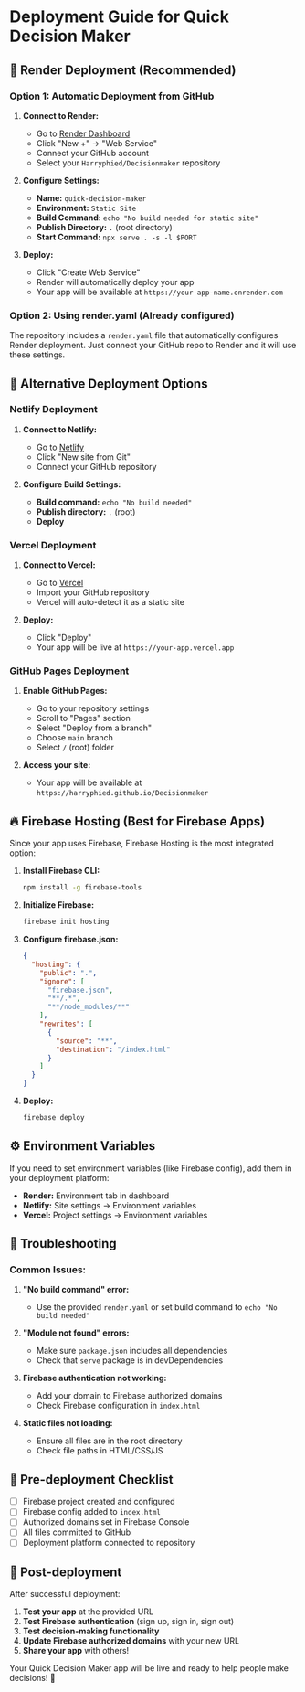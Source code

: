 # Deployment Guide for Quick Decision Maker

## 🚀 Render Deployment (Recommended)

### Option 1: Automatic Deployment from GitHub

1. **Connect to Render:**
   - Go to [Render Dashboard](https://dashboard.render.com/)
   - Click "New +" → "Web Service"
   - Connect your GitHub account
   - Select your `Harryphied/Decisionmaker` repository

2. **Configure Settings:**
   - **Name:** `quick-decision-maker`
   - **Environment:** `Static Site`
   - **Build Command:** `echo "No build needed for static site"`
   - **Publish Directory:** `.` (root directory)
   - **Start Command:** `npx serve . -s -l $PORT`

3. **Deploy:**
   - Click "Create Web Service"
   - Render will automatically deploy your app
   - Your app will be available at `https://your-app-name.onrender.com`

### Option 2: Using render.yaml (Already configured)

The repository includes a `render.yaml` file that automatically configures Render deployment. Just connect your GitHub repo to Render and it will use these settings.

## 🔧 Alternative Deployment Options

### Netlify Deployment

1. **Connect to Netlify:**
   - Go to [Netlify](https://netlify.com/)
   - Click "New site from Git"
   - Connect your GitHub repository

2. **Configure Build Settings:**
   - **Build command:** `echo "No build needed"`
   - **Publish directory:** `.` (root)
   - **Deploy**

### Vercel Deployment

1. **Connect to Vercel:**
   - Go to [Vercel](https://vercel.com/)
   - Import your GitHub repository
   - Vercel will auto-detect it as a static site

2. **Deploy:**
   - Click "Deploy"
   - Your app will be live at `https://your-app.vercel.app`

### GitHub Pages Deployment

1. **Enable GitHub Pages:**
   - Go to your repository settings
   - Scroll to "Pages" section
   - Select "Deploy from a branch"
   - Choose `main` branch
   - Select `/` (root) folder

2. **Access your site:**
   - Your app will be available at `https://harryphied.github.io/Decisionmaker`

## 🔥 Firebase Hosting (Best for Firebase Apps)

Since your app uses Firebase, Firebase Hosting is the most integrated option:

1. **Install Firebase CLI:**
   ```bash
   npm install -g firebase-tools
   ```

2. **Initialize Firebase:**
   ```bash
   firebase init hosting
   ```

3. **Configure firebase.json:**
   ```json
   {
     "hosting": {
       "public": ".",
       "ignore": [
         "firebase.json",
         "**/.*",
         "**/node_modules/**"
       ],
       "rewrites": [
         {
           "source": "**",
           "destination": "/index.html"
         }
       ]
     }
   }
   ```

4. **Deploy:**
   ```bash
   firebase deploy
   ```

## ⚙️ Environment Variables

If you need to set environment variables (like Firebase config), add them in your deployment platform:

- **Render:** Environment tab in dashboard
- **Netlify:** Site settings → Environment variables
- **Vercel:** Project settings → Environment variables

## 🐛 Troubleshooting

### Common Issues:

1. **"No build command" error:**
   - Use the provided `render.yaml` or set build command to `echo "No build needed"`

2. **"Module not found" errors:**
   - Make sure `package.json` includes all dependencies
   - Check that `serve` package is in devDependencies

3. **Firebase authentication not working:**
   - Add your domain to Firebase authorized domains
   - Check Firebase configuration in `index.html`

4. **Static files not loading:**
   - Ensure all files are in the root directory
   - Check file paths in HTML/CSS/JS

## 📝 Pre-deployment Checklist

- [ ] Firebase project created and configured
- [ ] Firebase config added to `index.html`
- [ ] Authorized domains set in Firebase Console
- [ ] All files committed to GitHub
- [ ] Deployment platform connected to repository

## 🎯 Post-deployment

After successful deployment:

1. **Test your app** at the provided URL
2. **Test Firebase authentication** (sign up, sign in, sign out)
3. **Test decision-making functionality**
4. **Update Firebase authorized domains** with your new URL
5. **Share your app** with others!

Your Quick Decision Maker app will be live and ready to help people make decisions! 🎉
